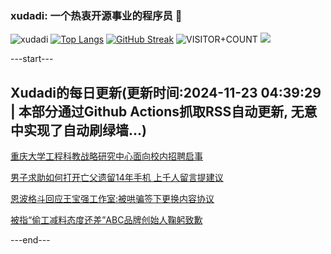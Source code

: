 ### xudadi: 一个热衷开源事业的程序员 👋

![xudadi](https://github-readme-stats-git-masterorgs-github-readme-stats-team.vercel.app/api?username=xudadi)
[![Top Langs](https://github-readme-stats.vercel.app/api/top-langs/?username=xudadi)](https://github.com/anuraghazra/github-readme-stats)
[![GitHub Streak](https://streak-stats.demolab.com?user=xudadi&locale=zh_Hans)](https://git.io/streak-stats)
![VISITOR+COUNT](https://komarev.com/ghpvc/?username=xudadi&label=VISITOR+COUNT)
![](https://raw.githubusercontent.com/xudadi/xudadi/main/assets/github-contribution-grid-snake.svg)


---start---

## Xudadi的每日更新(更新时间:2024-11-23 04:39:29 | 本部分通过Github Actions抓取RSS自动更新, 无意中实现了自动刷绿墙...)

[重庆大学工程科教战略研究中心面向校内招聘启事](https://www.gongkaoleida.com/article/2204866)

[男子求助如何打开亡父遗留14年手机 上千人留言提建议](https://m.163.com/news/article/JHJNB7HJ053469M5.html)

[恩波格斗回应王宝强工作室:被哄骗签下更换内容协议](https://m.163.com/news/article/JHJT11PK0001899O.html)

[被指“偷工减料态度还差”ABC品牌创始人鞠躬致歉](https://m.163.com/news/article/JHJQ69830534A4SC.html)

---end---
